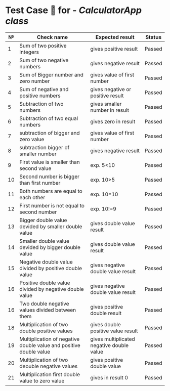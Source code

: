 # Test Case :page_facing_up:  for  - *CalculatorApp class* 

| №  | Check name                                           | Expected result |Status|
|----|------------------------------------------------------|-----------------|------|
| 1  | Sum of two positive integers                         |gives positive result|Passed
| 2  | Sum of two negative numbers                          |gives negative result|Passed
| 3  | Sum of Bigger number and zero number                 |gives value of first number|Passed
| 4  | Sum of negative and positive numbers                 |gives negative or positive result|Passed
| 5  | Subtraction of two numbers                           |gives smaller number in result|Passed
| 6  | Subtraction of two equal numbers                     |gives zero in result|Passed
| 7  | subtraction of bigger and zero value                 |gives value of first number|Passed
| 8  | subtraction bigger of smaller number                 |gives negative result|Passed
| 9  | First value is smaller than second value             |exp. 5<10|Passed
| 10 | Second number is bigger than first number            |exp. 10>5|Passed
| 11 | Both numbers are equal to each other                 |exp. 10=10|Passed
| 12 | First number is not equal to second number           |exp. 10!=9|Passed
| 13 | Bigger double value devided by smaller double  value |gives double value result|Passed
| 14 | Smaller double value devided by bigger double value  |gives double value result|Passed
| 15 |Negative double value divided by positive double value|gives negative double value result|Passed
| 16 |Positive double value divided by negative double value|gives negative double value result|Passed
| 16 |Two double negative values divided between them|gives positive double result|Passed
| 18 |Multiplication of two double positive values|gives double positive value result|Passed
| 19 |Multiplication of negative double value and positive double value|gives multiplicated negative double value|Passed
| 20 |Multiplication of two deouble negative values|gives positive double value|Passed
| 21 |Multiplication first double value to zero value|gives in result 0|Passed
